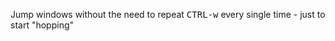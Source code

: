 Jump windows without the need to repeat <kbd>CTRL-w</kbd> every single time - just to start "hopping"

